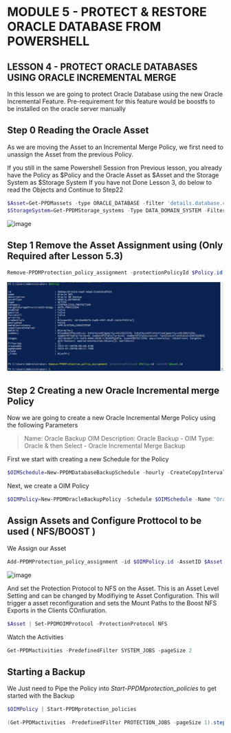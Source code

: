 # MODULE 5 - PROTECT & RESTORE ORACLE DATABASE FROM POWERSHELL

## LESSON 4 - PROTECT ORACLE DATABASES USING ORACLE INCREMENTAL MERGE

In this lesson we are going to protect Oracle Database using the new Oracle Incremental Feature.
Pre-requirement for this feature would be boostfs to be installed on the oracle server manually 

## Step 0 Reading the Oracle Asset

As we are moving the Asset to an Incremental Merge Policy, we first need to unassign the Asset from the previous Policy.

If you still in the same Powershell Session fron Previous lesson, you already have the Policy as $Policy and the Oracle Asset as $Asset
and the Storage System as $Storage System
If you have not Done Lesson 3, do below to read the Objects and Continue to Step22

```Powershell
$Asset=Get-PPDMassets -type ORACLE_DATABASE -filter 'details.database.clusterName eq "oracle01.demo.local" and name eq "orcl"'
$StorageSystem=Get-PPDMStorage_systems -Type DATA_DOMAIN_SYSTEM -Filter {name eq "ddve-01.demo.local"}
```

![image](https://github.com/dell-democenter/dell-democenter.github.io/assets/8255007/1964e2f4-efe7-4a9d-ab03-8eeb19147f47)

## Step 1 Remove the Asset Assignment using (Only Required after Lesson 5.3)

```Powershell
Remove-PPDMProtection_policy_assignment -protectionPolicyId $Policy.id -AssetID $Asset.id
```
![Alt text](image-83.png)

## Step 2 Creating a new Oracle Incremental merge Policy

Now we are going to create a new Oracle Incremental Merge Policy using the following Parameters

>Name:  Oracle Backup OIM
>Description: Oracle Backup - OIM
>Type: Oracle  & then Select - Oracle Incremental Merge Backup

First we start with creating a new Schedule for the Policy

```Powershell
$OIMSchedule=New-PPDMDatabaseBackupSchedule -hourly -CreateCopyIntervalHrs 1 -RetentionUnit DAY -RetentionInterval 5
```

Next, we create a OIM Policy
```Powershell
$OIMPolicy=New-PPDMOracleBackupPolicy -Schedule $OIMSchedule -Name "Oracle Backup OIM" -Description "Oracle Backup - OIM" -dbCID $OraCreds.id -StorageSystemID $StorageSystem.id -backupMechanism OIM
```

## Assign Assets and Configure Prottocol to be used ( NFS/BOOST )

We Assign our Asset
```Powershell
Add-PPDMProtection_policy_assignment -id $OIMPolicy.id -AssetID $Asset.id
```

![image](https://github.com/dell-democenter/dell-democenter.github.io/assets/8255007/d4be49ac-31a2-4264-a888-dc8ebf98b604)

And set the Protection Protocol to NFS on the Asset.
This is an Asset Level Setting and can be changed by Modifiying te Asset Configuration.
This will trigger a asset reconfiguration and sets the Mount Paths to the Boost NFS Exports in the Clients COnfiuration.

```Powershell
$Asset | Set-PPDMOIMProtocol -ProtectionProtocol NFS
```


Watch the Activities

```Powershell
Get-PPDMactivities -PredefinedFilter SYSTEM_JOBS -pageSize 2
```

## Starting a Backup

We Just need to Pipe the Policy into *Start-PPDMprotection_policies* to get started with the Backup

```Powershell
$OIMPolicy | Start-PPDMprotection_policies
```

```Powershell
(Get-PPDMactivities -PredefinedFilter PROTECTION_JOBS -pageSize 1).steps
```
